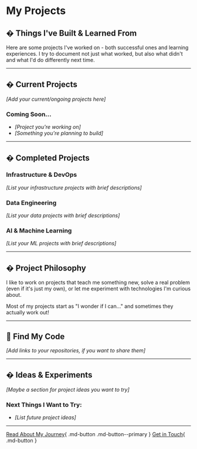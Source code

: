 # My Projects

## �️ Things I've Built & Learned From

Here are some projects I've worked on - both successful ones and learning experiences. I try to document not just what worked, but also what didn't and what I'd do differently next time.

---

## � Current Projects

*[Add your current/ongoing projects here]*

### Coming Soon...
- *[Project you're working on]*
- *[Something you're planning to build]*

---

## � Completed Projects

### Infrastructure & DevOps
*[List your infrastructure projects with brief descriptions]*

### Data Engineering
*[List your data projects with brief descriptions]*

### AI & Machine Learning
*[List your ML projects with brief descriptions]*

---

## � Project Philosophy

I like to work on projects that teach me something new, solve a real problem (even if it's just my own), or let me experiment with technologies I'm curious about.

Most of my projects start as "I wonder if I can..." and sometimes they actually work out!

---

## 🔗 Find My Code

*[Add links to your repositories, if you want to share them]*

---

## � Ideas & Experiments

*[Maybe a section for project ideas you want to try]*

### Next Things I Want to Try:
- *[List future project ideas]*

---

[Read About My Journey](../blogs/index.md){ .md-button .md-button--primary }
[Get in Touch](../contact.md){ .md-button }
